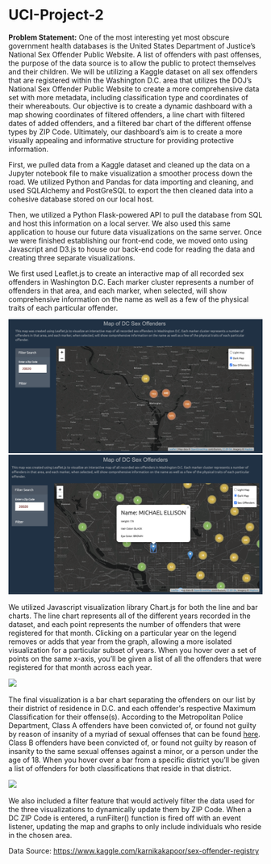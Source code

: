# UCI-Project-2

**Problem Statement:**
  One of the most interesting yet most obscure government health databases is the United States Department of Justice’s National Sex Offender Public Website. A list of offenders with past offenses, the purpose of the data source is to allow the public to protect themselves and their children. We will be utilizing a Kaggle dataset on all sex offenders that are registered within the Washington D.C. area that utilizes the DOJ’s National Sex Offender Public Website to create a more comprehensive data set with more metadata, including classification type and coordinates of their whereabouts. Our objective is to create a dynamic dashboard with a map showing coordinates of filtered offenders, a line chart with filtered dates of added offenders, and a filtered bar chart of the different offense types by ZIP Code. Ultimately, our dashboard’s aim is to create a more visually appealing and informative structure for providing protective information.
 
 First, we pulled data from a Kaggle dataset and cleaned up the data on a Jupyter notebook file to make visualization a smoother process down the road. We utilized Python and Pandas for data importing and cleaning, and used SQLAlchemy and PostGreSQL to export the then cleaned data into a cohesive database stored on our local host.
 
 Then, we utilized a Python Flask-powered API to pull the database from SQL and host this information on a local server. We also used this same application to house our future data visualizations on the same server. Once we were finished establishing our front-end code, we moved onto using Javascript and D3.js to house our back-end code for reading the data and creating three separate visualizations.
 
 We first used Leaflet.js to create an interactive map of all recorded sex offenders in Washington D.C. Each marker cluster represents a number of offenders in that area, and each marker, when selected, will show comprehensive information on the name as well as a few of the physical traits of each particular offender.

![](screenshots/map-clusters.png)
![](screenshots/map-markers.png)

We utilized Javascript visualization library Chart.js for both the line and bar charts. The line chart represents all of the different years recorded in the dataset, and each point represents the number of offenders that were registered for that month. Clicking on a particular year on the legend removes or adds that year from the graph, allowing a more isolated visualization for a particular subset of years. When you hover over a set of points on the same x-axis, you’ll be given a list of all the offenders that were registered for that month across each year.

![](screenshots/area-chart)

The final visualization is a bar chart separating the offenders on our list by their district of residence in D.C. and each offender's respective Maximum Classification for their offense(s). According to the Metropolitan Police Department, Class A offenders have been convicted of, or found not guilty by reason of insanity of a myriad of sexual offenses that can be found [here](https://mpdc.dc.gov/service/offender-classifications). Class B offenders have been convicted of, or found not guilty by reason of insanity to the same sexual offenses against a minor, or a person under the age of 18. When you hover over a bar from a specific district you’ll be given a list of offenders for both classifications that reside in that district. 

![](screenshots/bar-chart)

We also included a filter feature that would actively filter the data used for the three visualizations to dynamically update them by ZIP Code. When a DC ZIP Code is entered, a runFilter() function is fired off with an event listener, updating the map and graphs to only include individuals who reside in the chosen area.
 
Data Source: https://www.kaggle.com/karnikakapoor/sex-offender-registry
